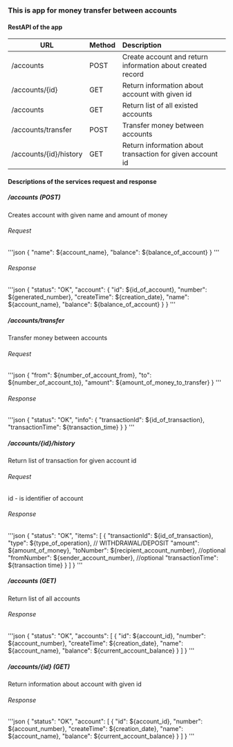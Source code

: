 ### This is app for money transfer between accounts 

#### RestAPI of the app

| URL                    |Method| Description   | 
| ---------------------- |:-----|:--------------| 
| /accounts              |POST  | Create account and return information about created record | 
| /accounts/{id}         |GET   | Return information about account with given id     | 
| /accounts              |GET   | Return list of all existed accounts      | 
| /accounts/transfer     |POST  | Transfer money between accounts      |
| /accounts/{id}/history |GET   | Return information about transaction for given account id      |

#### Descriptions of the services request and response

##### /accounts (POST)
Creates account with given name and amount of money
###### Request

'''json
{
	"name": ${account_name},
	"balance": ${balance_of_account}
}
'''

###### Response

'''json
{
    "status": "OK",
    "account": {
        "id": ${id_of_account},
        "number": ${generated_number},
        "createTime": ${creation_date},
        "name": ${account_name},
        "balance": ${balance_of_account}
    }
}
'''

##### /accounts/transfer
Transfer money between accounts
###### Request

'''json
{
	"from": ${number_of_account_from},
	"to": ${number_of_account_to},
	"amount": ${amount_of_money_to_transfer}
}
'''

###### Response

'''json
{
    "status": "OK",
    "info": {
        "transactionId": ${id_of_transaction},
        "transactionTime": ${transaction_time}
    }
}
'''

##### /accounts/{id}/history
Return list of transaction for given account id
###### Request
id - is identifier of account

###### Response

'''json
{
    "status": "OK",
    "items": [
        {
            "transactionId": ${id_of_transaction},
            "type": ${type_of_operation}, // WITHDRAWAL/DEPOSIT
            "amount": ${amount_of_money},
            "toNumber": ${recipient_account_number}, //optional
            "fromNumber": ${sender_account_number}, //optional
            "transactionTime": ${transaction time}
        }
    ]
}
'''


##### /accounts (GET)
Return list of all accounts

###### Response

'''json
{
    "status": "OK",
    "accounts": [
        {
            "id": ${account_id},
            "number": ${account_number},
            "createTime": ${creation_date},
            "name": ${account_name},
            "balance": ${current_account_balance}
        }
    ]
}
'''

##### /accounts/{id} (GET)

Return information about account with given id

###### Response

'''json
{
    "status": "OK",
    "account": [
        {
            "id": ${account_id},
            "number": ${account_number},
            "createTime": ${creation_date},
            "name": ${account_name},
            "balance": ${current_account_balance}
        }
    ]
}
'''
